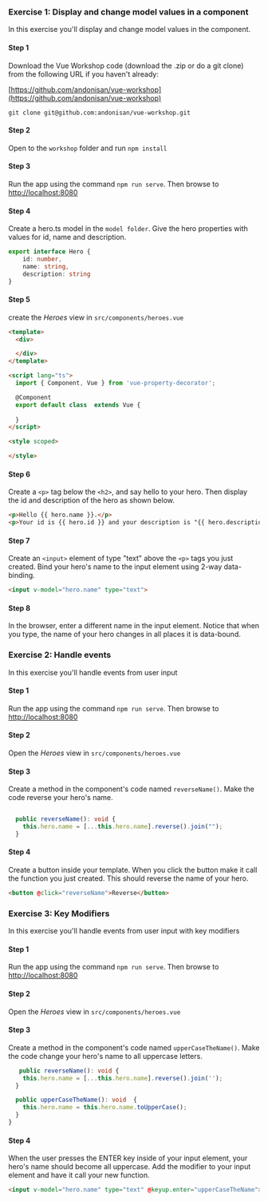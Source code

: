 

### Exercise 1: Display and change model values in a component

In this exercise you'll display and change model values in the component.



#### Step 1

Download the Vue Workshop code (download the .zip or do a git clone) from the following URL if you haven't already:

[https://github.com/andonisan/vue-workshop](https://github.com/andonisan/vue-workshop)


```command line
git clone git@github.com:andonisan/vue-workshop.git
```

#### Step 2

Open to the `workshop` folder and run `npm install`

#### Step 3

Run the app using the command `npm run serve`. Then browse to [http://localhost:8080](http://localhost:8080)

#### Step 4

Create a hero.ts model in the `model folder`. Give the hero properties with values for id, name and description.


```typescript
export interface Hero {
    id: number,
    name: string,
    description: string
}
```

#### Step 5

create the _Heroes_ view in `src/components/heroes.vue`


```html
<template>
  <div>

  </div>
</template>

<script lang="ts">
  import { Component, Vue } from 'vue-property-decorator';

  @Component
  export default class  extends Vue {
    
  }
</script>

<style scoped>

</style>
```

#### Step 6

Create a `<p>` tag below the `<h2>`, and say hello to your hero. Then display the id and description of the hero as shown below.


```html
<p>Hello {{ hero.name }}.</p>
<p>Your id is {{ hero.id }} and your description is "{{ hero.description }}"</p>
```

#### Step 7

Create an `<input>` element of type "text" above the `<p>` tags you just created. Bind your hero's name to the input element using 2-way data-binding.


```html
<input v-model="hero.name" type="text">
```

#### Step 8

In the browser, enter a different name in the input element. Notice that when you type, the name of your hero changes in all places it is data-bound.


### Exercise 2: Handle events

In this exercise you'll handle events from user input



#### Step 1

Run the app using the command `npm run serve`. Then browse to [http://localhost:8080](http://localhost:8080)

#### Step 2

Open the _Heroes_ view in `src/components/heroes.vue`

#### Step 3

Create a method in the component's code named `reverseName()`. Make the code reverse your hero's name.


```typescript

  public reverseName(): void {
    this.hero.name = [...this.hero.name].reverse().join("");
  }

```

#### Step 4

Create a button inside your template. When you click the button make it call the function you just created. This should reverse the name of your hero.


```html
<button @click="reverseName">Reverse</button>
```


### Exercise 3: Key Modifiers

In this exercise you'll handle events from user input with key modifiers



#### Step 1

Run the app using the command `npm run serve`. Then browse to [http://localhost:8080](http://localhost:8080)

#### Step 2

Open the _Heroes_ view in `src/components/heroes.vue`

#### Step 3

Create a method in the component's code named `upperCaseTheName()`. Make the code change your hero's name to all uppercase letters.


```typescript
   public reverseName(): void {
    this.hero.name = [...this.hero.name].reverse().join('');
  }

  public upperCaseTheName(): void  {
    this.hero.name = this.hero.name.toUpperCase();
  }
}
```

#### Step 4

When the user presses the ENTER key inside of your input element, your hero's name should become all uppercase. Add the modifier to your input element and have it call your new function.


```html
<input v-model="hero.name" type="text" @keyup.enter="upperCaseTheName">
```
